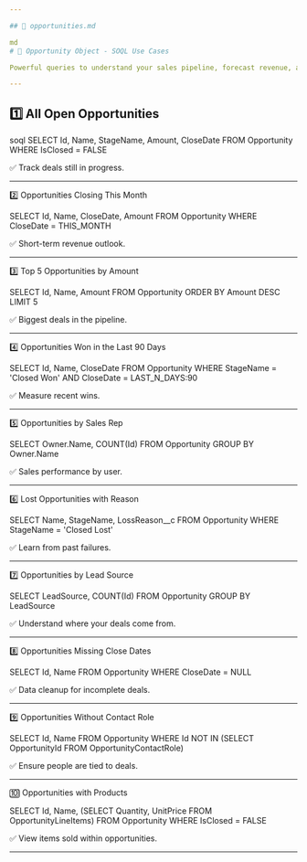 ```yaml
---

## 📄 opportunities.md 

md
# 📁 Opportunity Object - SOQL Use Cases

Powerful queries to understand your sales pipeline, forecast revenue, and manage deal progress.

---
```


## 1️⃣ All Open Opportunities

soql
SELECT Id, Name, StageName, Amount, CloseDate 
FROM Opportunity 
WHERE IsClosed = FALSE

✅ Track deals still in progress.


---

2️⃣ Opportunities Closing This Month

SELECT Id, Name, CloseDate, Amount 
FROM Opportunity 
WHERE CloseDate = THIS_MONTH

✅ Short-term revenue outlook.


---

3️⃣ Top 5 Opportunities by Amount

SELECT Id, Name, Amount 
FROM Opportunity 
ORDER BY Amount DESC 
LIMIT 5

✅ Biggest deals in the pipeline.


---

4️⃣ Opportunities Won in the Last 90 Days

SELECT Id, Name, CloseDate 
FROM Opportunity 
WHERE StageName = 'Closed Won' 
AND CloseDate = LAST_N_DAYS:90

✅ Measure recent wins.


---

5️⃣ Opportunities by Sales Rep

SELECT Owner.Name, COUNT(Id) 
FROM Opportunity 
GROUP BY Owner.Name

✅ Sales performance by user.


---

6️⃣ Lost Opportunities with Reason

SELECT Name, StageName, LossReason__c 
FROM Opportunity 
WHERE StageName = 'Closed Lost'

✅ Learn from past failures.


---

7️⃣ Opportunities by Lead Source

SELECT LeadSource, COUNT(Id) 
FROM Opportunity 
GROUP BY LeadSource

✅ Understand where your deals come from.


---

8️⃣ Opportunities Missing Close Dates

SELECT Id, Name 
FROM Opportunity 
WHERE CloseDate = NULL

✅ Data cleanup for incomplete deals.


---

9️⃣ Opportunities Without Contact Role

SELECT Id, Name 
FROM Opportunity 
WHERE Id NOT IN (SELECT OpportunityId FROM OpportunityContactRole)

✅ Ensure people are tied to deals.


---

🔟 Opportunities with Products

SELECT Id, Name, (SELECT Quantity, UnitPrice FROM OpportunityLineItems) 
FROM Opportunity 
WHERE IsClosed = FALSE

✅ View items sold within opportunities.


---